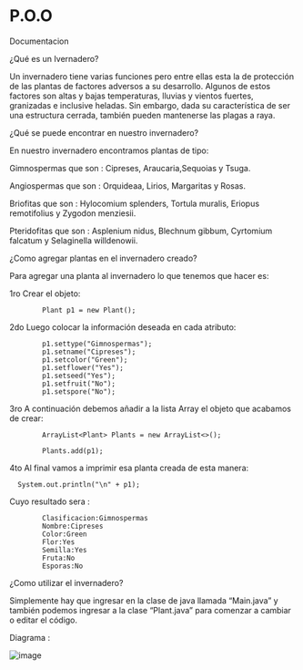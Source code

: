 # P.O.O

Documentacion

¿Qué es un Ivernadero?

Un invernadero tiene varias funciones pero entre ellas esta la de protección de las plantas de factores adversos a su desarrollo. Algunos de estos factores son altas y bajas temperaturas, lluvias y vientos fuertes, granizadas e inclusive heladas. Sin embargo, dada su característica de ser una estructura cerrada, también pueden mantenerse las plagas a raya.


¿Qué se puede encontrar en nuestro invernadero?

En nuestro invernadero encontramos plantas de tipo: 

Gimnospermas que son : Cipreses, Araucaria,Sequoias y Tsuga.

Angiospermas que son : Orquideaa, Lirios, Margaritas y Rosas.

Briofitas que son : Hylocomium splenders, Tortula muralis, Eriopus remotifolius y Zygodon menziesii.

Pteridofitas que son : Asplenium nidus, Blechnum gibbum, Cyrtomium falcatum y Selaginella willdenowii.


¿Como agregar plantas en el invernadero creado?


Para agregar una planta al invernadero lo que tenemos que hacer es:

1ro Crear el objeto:

			Plant p1 = new Plant();



2do Luego colocar la información deseada en cada atributo:


			p1.settype("Gimnospermas");
			p1.setname("Cipreses");
			p1.setcolor("Green");
			p1.setflower("Yes");
			p1.setseed("Yes");
			p1.setfruit("No");
			p1.setspore("No");



3ro A continuación debemos añadir a la lista Array el objeto que acabamos de crear:


			ArrayList<Plant> Plants = new ArrayList<>();

			Plants.add(p1);
      

4to Al final vamos a imprimir esa planta creada de esta manera:


      System.out.println("\n" + p1);


Cuyo resultado sera :
            
            
            Clasificacion:Gimnospermas
            Nombre:Cipreses
            Color:Green
            Flor:Yes
            Semilla:Yes
            Fruta:No
            Esporas:No

¿Como utilizar el invernadero?

Simplemente hay que ingresar en la clase de java llamada “Main.java” y también podemos ingresar a la clase “Plant.java” para comenzar a cambiar o editar el código.


Diagrama : 

![image](https://user-images.githubusercontent.com/64318749/122624327-b1ec5400-d06d-11eb-8ece-ed63a8bc9aed.png)
